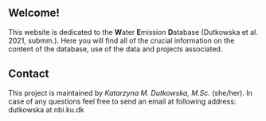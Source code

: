 ## Welcome!

This website is dedicated to the **W**ater **E**mission **D**atabase (Dutkowska et al. 2021, submm.). Here you will find all of the crucial information on the content of the database, use of the data and projects associated. 



## Contact
This project is maintained by *Katarzyna M. Dutkowska, M.Sc.* (she/her). In case of any questions feel free to send an email at following address: dutkowska at nbi.ku.dk
